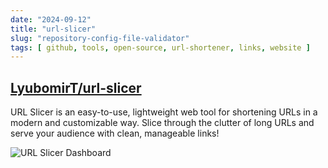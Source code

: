 ```yaml
---
date: "2024-09-12"
title: "url-slicer"
slug: "repository-config-file-validator"
tags: [ github, tools, open-source, url-shortener, links, website ]
---
```




## [LyubomirT/url-slicer][1]

URL Slicer is an easy-to-use, lightweight web tool for shortening URLs in a modern and customizable way. Slice through the clutter of long URLs and serve your audience with clean, manageable links!

![URL Slicer Dashboard][2]



   [1]: https://github.com/LyubomirT/url-slicer
   [2]: https://github.com/LyubomirT/url-slicer/raw/main/img/demo.png
